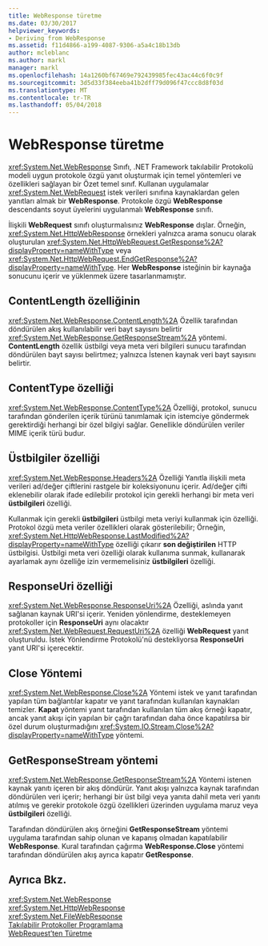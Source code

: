 ```yaml
---
title: WebResponse türetme
ms.date: 03/30/2017
helpviewer_keywords:
- Deriving from WebResponse
ms.assetid: f11d4866-a199-4087-9306-a5a4c18b13db
author: mcleblanc
ms.author: markl
manager: markl
ms.openlocfilehash: 14a1260bf67469e792439985fec43ac44c6f0c9f
ms.sourcegitcommit: 3d5d33f384eeba41b2dff79d096f47ccc8d8f03d
ms.translationtype: MT
ms.contentlocale: tr-TR
ms.lasthandoff: 05/04/2018
---
```

# <a name="deriving-from-webresponse"></a>WebResponse türetme
<xref:System.Net.WebResponse> Sınıfı, .NET Framework takılabilir Protokolü modeli uygun protokole özgü yanıt oluşturmak için temel yöntemleri ve özellikleri sağlayan bir Özet temel sınıf. Kullanan uygulamalar <xref:System.Net.WebRequest> istek verileri sınıfına kaynaklardan gelen yanıtları almak bir **WebResponse**. Protokole özgü **WebResponse** descendants soyut üyelerini uygulanmalı **WebResponse** sınıfı.  
  
 İlişkili **WebRequest** sınıfı oluşturmalısınız **WebResponse** dışlar. Örneğin, <xref:System.Net.HttpWebResponse> örnekleri yalnızca arama sonucu olarak oluşturulan <xref:System.Net.HttpWebRequest.GetResponse%2A?displayProperty=nameWithType> veya <xref:System.Net.HttpWebRequest.EndGetResponse%2A?displayProperty=nameWithType>. Her **WebResponse** isteğinin bir kaynağa sonucunu içerir ve yüklenmek üzere tasarlanmamıştır.  
  
## <a name="contentlength-property"></a>ContentLength özelliğinin  
 <xref:System.Net.WebResponse.ContentLength%2A> Özellik tarafından döndürülen akış kullanılabilir veri bayt sayısını belirtir <xref:System.Net.WebResponse.GetResponseStream%2A> yöntemi. **ContentLength** özellik üstbilgi veya meta veri bilgileri sunucu tarafından döndürülen bayt sayısı belirtmez; yalnızca İstenen kaynak veri bayt sayısını belirtir.  
  
## <a name="contenttype-property"></a>ContentType özelliği  
 <xref:System.Net.WebResponse.ContentType%2A> Özelliği, protokol, sunucu tarafından gönderilen içerik türünü tanımlamak için istemciye göndermek gerektirdiği herhangi bir özel bilgiyi sağlar. Genellikle döndürülen veriler MIME içerik türü budur.  
  
## <a name="headers-property"></a>Üstbilgiler özelliği  
 <xref:System.Net.WebResponse.Headers%2A> Özelliği Yanıtla ilişkili meta verileri ad/değer çiftlerini rastgele bir koleksiyonunu içerir. Ad/değer çifti eklenebilir olarak ifade edilebilir protokol için gerekli herhangi bir meta veri **üstbilgileri** özelliği.  
  
 Kullanmak için gerekli **üstbilgileri** üstbilgi meta veriyi kullanmak için özelliği. Protokol özgü meta veriler özellikleri olarak gösterilebilir; Örneğin, <xref:System.Net.HttpWebResponse.LastModified%2A?displayProperty=nameWithType> özelliği çıkarır **son değiştirilen** HTTP üstbilgisi. Üstbilgi meta veri özelliği olarak kullanıma sunmak, kullanarak ayarlamak aynı özelliğe izin vermemelisiniz **üstbilgileri** özelliği.  
  
## <a name="responseuri-property"></a>ResponseUri özelliği  
 <xref:System.Net.WebResponse.ResponseUri%2A> Özelliği, aslında yanıt sağlanan kaynak URI'si içerir. Yeniden yönlendirme, desteklemeyen protokoller için **ResponseUri** aynı olacaktır <xref:System.Net.WebRequest.RequestUri%2A> özelliği **WebRequest** yanıt oluşturuldu. İstek Yönlendirme Protokolü'nü destekliyorsa **ResponseUri** yanıt URI'si içerecektir.  
  
## <a name="close-method"></a>Close Yöntemi  
 <xref:System.Net.WebResponse.Close%2A> Yöntemi istek ve yanıt tarafından yapılan tüm bağlantılar kapatır ve yanıt tarafından kullanılan kaynakları temizler. **Kapat** yöntemi yanıt tarafından kullanılan tüm akış örneği kapatır, ancak yanıt akışı için yapılan bir çağrı tarafından daha önce kapatılırsa bir özel durum oluşturmadığını <xref:System.IO.Stream.Close%2A?displayProperty=nameWithType> yöntemi.  
  
## <a name="getresponsestream-method"></a>GetResponseStream yöntemi  
 <xref:System.Net.WebResponse.GetResponseStream%2A> Yöntemi istenen kaynak yanıtı içeren bir akış döndürür. Yanıt akışı yalnızca kaynak tarafından döndürülen veri içerir; herhangi bir üst bilgi veya yanıta dahil meta veri yanıtı atılmış ve gerekir protokole özgü özellikleri üzerinden uygulama maruz veya **üstbilgileri** özelliği.  
  
 Tarafından döndürülen akış örneğini **GetResponseStream** yöntemi uygulama tarafından sahip olunan ve kapanış olmadan kapatılabilir **WebResponse**. Kural tarafından çağırma **WebResponse.Close** yöntemi tarafından döndürülen akış ayrıca kapatır **GetResponse**.  
  
## <a name="see-also"></a>Ayrıca Bkz.  
 <xref:System.Net.WebResponse>  
 <xref:System.Net.HttpWebResponse>  
 <xref:System.Net.FileWebResponse>  
 [Takılabilir Protokoller Programlama](../../../docs/framework/network-programming/programming-pluggable-protocols.md)  
 [WebRequest’ten Türetme](../../../docs/framework/network-programming/deriving-from-webrequest.md)
